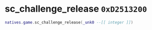 # sc_challenge_release `0xD2513200`

```lua
natives.game.sc_challenge_release(_unk0 --[[ integer ]])
```